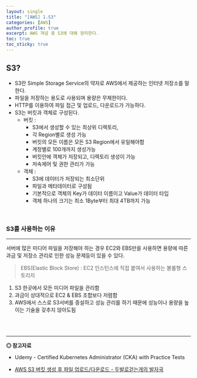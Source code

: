 ```yaml
---
layout: single
title: "[AWS] 1.S3"
categories: [AWS]
author_profile: true
excerpt: AWS 개념 중 S3에 대해 정리한다. 
toc: true
toc_sticky: true
---
```


## S3?
- S3란 Simple Storage Service의 약자로 AWS에서 제공하는 인터넷 저장소를 말한다.
- 파일을 저장하는 용도로 사용되며 용량은 무제한이다.
- HTTP를 이용하여 파일 접근 및 업로드, 다운로드가 가능하다.
- S3는 버킷과 객체로 구성된다.
    - 버킷 : 
        - S3에서 생성할 수 있는 최상위 디렉토리,
        - 각 Region별로 생성 가능
        - 버킷의 모든 이름은 모든 S3 Region에서 유일해야함
        - 계정별로 100개까지 생성가능
        - 버킷안에 객체가 저장되고, 디렉토리 생성이 가능
        - 저속제어 및 권한 관리가 가능
    - 객체 : 
        - S3에 데이터가 저장되는 최소단위
        - 파일과 메타데이터로 구성됨
        - 기본적으로 객체의 Key가 데이터 이름이고 Value가 데이터 타입
        - 객체 하나의 크기는 최소 1Byte부터 최대 4TB까지 가능

<br>

### S3를 사용하는 이유
---------------------
서버에 많은 미디어 파일을 저장해야 하는 경우 EC2와 EBS만을 사용하면 용량에 따른 과금 및 저장소 관리로 인한 성능 문제등이 있을 수 있다.
> EBS(Elastic Block Store) : EC2 인스턴스에 직접 붙여서 사용하는 볼륨형 스토리지
1. S3 한곳에서 모든 미디어 파일을 관리함
2. 과금이 상대적으로 EC2 & EBS 조합보다 저렴함
3. AWS에서 스스로 S3서버를 증설하고 성능 관리를 하기 때문에 성능이나 용량을 높이는 기술을 갖추지 않아도됨





<br><br>




------------------
**◎ 참고자료**
- Udemy - Certified Kubernetes Administrator (CKA) with Practice Tests

- [AWS S3 버킷 생성 후 파일 업로드/다운로드 - 두발로걷는개의 발자국](https://twofootdog.tistory.com/36)